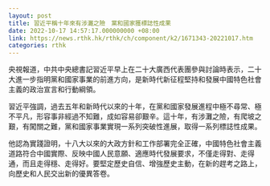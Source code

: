 ```yaml
---
layout: post
title: 習近平稱十年來有涉灘之險　黨和國家獲標誌性成果
date: 2022-10-17 14:57:17.000000000 +08:00
link: https://news.rthk.hk/rthk/ch/component/k2/1671343-20221017.htm
categories: rthk
---
```


央視報道，中共中央總書記習近平早上在二十大廣西代表團參與討論時表示，二十大進一步指明黨和國家事業的前進方向，是新時代新征程堅持和發展中國特色社會主義的政治宣言和行動綱領。

習近平強調，過去五年和新時代以來的十年，在黨和國家發展進程中極不尋常、極不平凡，形容事非經過不知難，成如容易卻艱辛。這十年，有涉灘之險，有爬坡之艱，有闖關之難，黨和國家事業實現一系列突破性進展，取得一系列標誌性成果。

他認為實踐證明，十八大以來的大政方針和工作部署完全正確，中國特色社會主義道路符合中國實際、反映中國人民意願、適應時代發展要求，不僅走得對、走得通，而且走得穩、走得好。要堅定歷史自信、增強歷史主動，在新的趕考之路上，向歷史和人民交出新的優異答卷。
